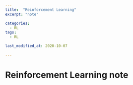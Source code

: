 ```yaml
---
title:  "Reinforcement Learning"
excerpt: "note"

categories:
  - RL
tags:
  - RL

last_modified_at: 2020-10-07
 
---
```


# Reinforcement Learning note